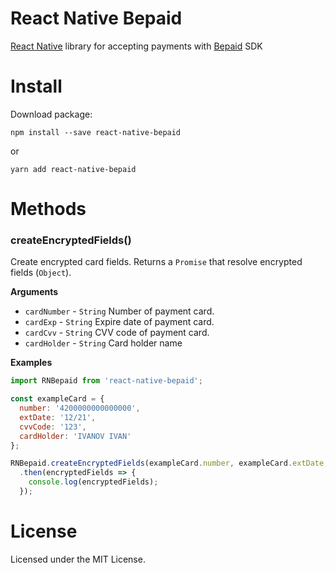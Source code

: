 # React Native Bepaid

[React Native](http://facebook.github.io/react-native) library for accepting payments with [Bepaid](https://bepaid.by) SDK

# Install
Download package:
```shell
npm install --save react-native-bepaid
```

or

```shell
yarn add react-native-bepaid
```

# Methods

### createEncryptedFields()
Create encrypted card fields.
Returns a `Promise` that resolve encrypted fields (`Object`).

__Arguments__
- `cardNumber` - `String` Number of payment card.
- `cardExp` - `String` Expire date of payment card.
- `cardCvv` - `String` CVV code of payment card.
- `cardHolder` - `String` Card holder name

__Examples__
```js
import RNBepaid from 'react-native-bepaid';

const exampleCard = {
  number: '4200000000000000',
  extDate: '12/21',
  cvvCode: '123',
  cardHolder: 'IVANOV IVAN'
};

RNBepaid.createEncryptedFields(exampleCard.number, exampleCard.extDate, exampleCard.cvvCode, exampleCard.cardHolder)
  .then(encryptedFields => {
    console.log(encryptedFields);
  });
```

# License
Licensed under the MIT License.
